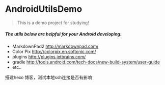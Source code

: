 # AndroidUtilsDemo
> This is a demo project for studying!

##### The utils below are helpful for your Android developing.
- MarkdownPad2  http://markdownpad.com/
- Color Pix  http://colorpix.en.softonic.com/
- plugins http://plugins.jetbrains.com/
- gradle http://tools.android.com/tech-docs/new-build-system/user-guide
- etc..

搭建hexo 博客，测试本地ssh连接是否有影响